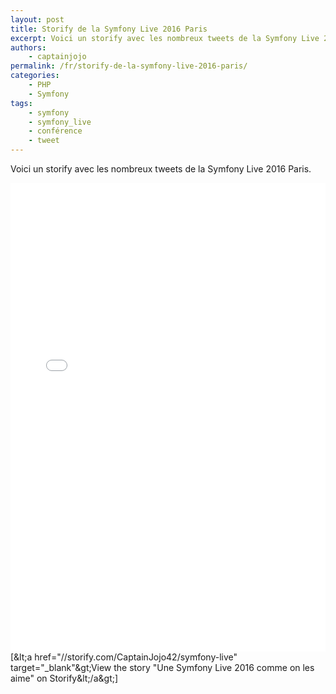 ```yaml
---
layout: post
title: Storify de la Symfony Live 2016 Paris
excerpt: Voici un storify avec les nombreux tweets de la Symfony Live 2016 Paris.
authors: 
    - captainjojo
permalink: /fr/storify-de-la-symfony-live-2016-paris/
categories:
    - PHP
    - Symfony
tags:
    - symfony
    - symfony_live
    - conférence
    - tweet
---
```


Voici un storify avec les nombreux tweets de la Symfony Live 2016 Paris.

<div class="storify"><iframe width="100%" height="750" src="//storify.com/CaptainJojo42/symfony-live/embed?header=false" frameborder="no" allowtransparency="true"></iframe><script src="//storify.com/CaptainJojo42/symfony-live.js?header=false"></script><br />
<noscript>[&amp;lt;a href="//storify.com/CaptainJojo42/symfony-live" target="_blank"&amp;gt;View the story "Une Symfony Live 2016 comme on les aime" on Storify&amp;lt;/a&amp;gt;]</noscript>
</div>
